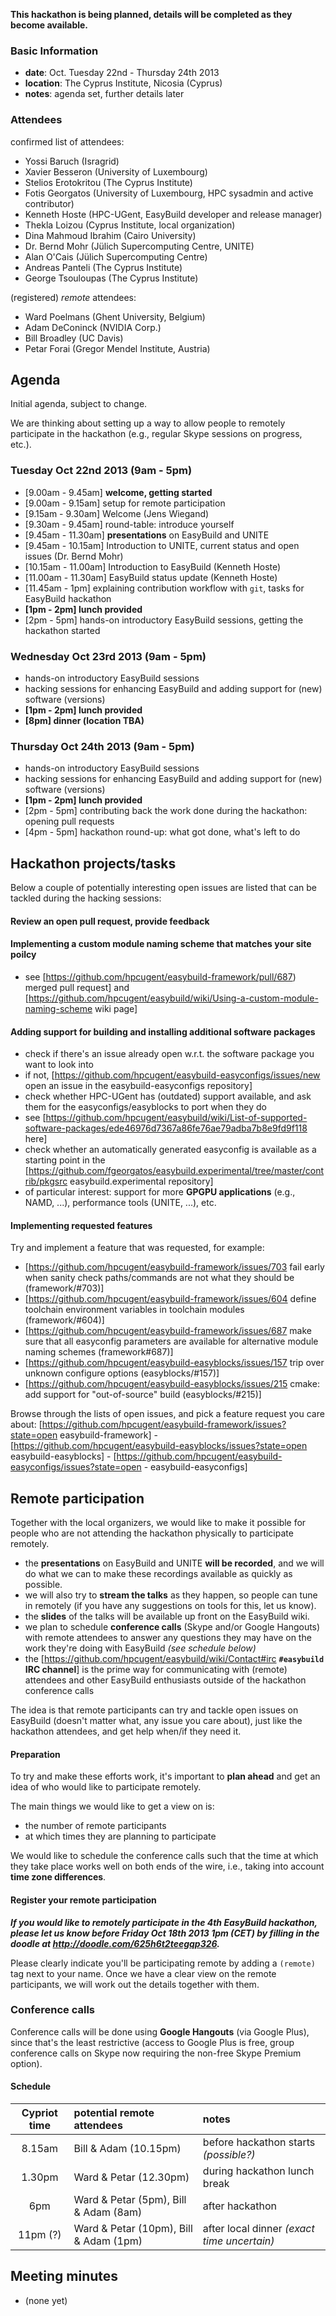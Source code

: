 **This hackathon is being planned, details will be completed as they become available.**

### Basic Information

* **date**: Oct. Tuesday 22nd - Thursday 24th 2013
* **location**: The Cyprus Institute, Nicosia (Cyprus)
* **notes**: agenda set, further details later

### Attendees

confirmed list of attendees:
* Yossi Baruch (Isragrid)
* Xavier Besseron (University of Luxembourg)
* Stelios Erotokritou (The Cyprus Institute)
* Fotis Georgatos (University of Luxembourg, HPC sysadmin and active contributor)
* Kenneth Hoste (HPC-UGent, EasyBuild developer and release manager)
* Thekla Loizou (Cyprus Institute, local organization)
* Dina Mahmoud Ibrahim (Cairo University)
* Dr. Bernd Mohr (Jülich Supercomputing Centre, UNITE)
* Alan O'Cais (Jülich Supercomputing Centre)
* Andreas Panteli (The Cyprus Institute)
* George Tsouloupas (The Cyprus Institute)

(registered) _remote_ attendees:
* Ward Poelmans (Ghent University, Belgium)
* Adam DeConinck (NVIDIA Corp.)
* Bill Broadley (UC Davis)
* Petar Forai (Gregor Mendel Institute, Austria)

## Agenda

Initial agenda, subject to change.

We are thinking about setting up a way to allow people to remotely participate in the hackathon (e.g., regular Skype sessions on progress, etc.).

### Tuesday Oct 22nd 2013 (9am - 5pm)

 * [9.00am - 9.45am] **welcome, getting started**
  * [9.00am - 9.15am] setup for remote participation
  * [9.15am - 9.30am] Welcome (Jens Wiegand)
  * [9.30am - 9.45am] round-table: introduce yourself
 * [9.45am - 11.30am] **presentations** on EasyBuild and UNITE
  * [9.45am - 10.15am] Introduction to UNITE, current status and open issues (Dr. Bernd Mohr)
  * [10.15am - 11.00am] Introduction to EasyBuild (Kenneth Hoste)
  * [11.00am - 11.30am] EasyBuild status update (Kenneth Hoste)
 * [11.45am - 1pm] explaining contribution workflow with `git`, tasks for EasyBuild hackathon
 * **[1pm - 2pm] lunch provided**
 * [2pm - 5pm] hands-on introductory EasyBuild sessions, getting the hackathon started

### Wednesday Oct 23rd 2013 (9am - 5pm)

 * hands-on introductory EasyBuild sessions
 * hacking sessions for enhancing EasyBuild and adding support for (new) software (versions) 
 * **[1pm - 2pm] lunch provided**
 * **[8pm] dinner (location TBA)**

### Thursday Oct 24th 2013 (9am - 5pm)

 * hands-on introductory EasyBuild sessions
 * hacking sessions for enhancing EasyBuild and adding support for (new) software (versions) 
 * **[1pm - 2pm] lunch provided**
 * [2pm - 5pm] contributing back the work done during the hackathon: opening pull requests
 * [4pm - 5pm] hackathon round-up: what got done, what's left to do

## Hackathon projects/tasks

Below a couple of potentially interesting open issues are listed that can be tackled during the hacking sessions:

#### Review an open pull request, provide feedback



#### Implementing a custom module naming scheme that matches your site poilcy
 * see [https://github.com/hpcugent/easybuild-framework/pull/687) merged pull request] and [https://github.com/hpcugent/easybuild/wiki/Using-a-custom-module-naming-scheme wiki page]


#### Adding support for building and installing additional software packages
 
 * check if there's an issue already open w.r.t. the software package you want to look into
  * if not, [https://github.com/hpcugent/easybuild-easyconfigs/issues/new open an issue in the easybuild-easyconfigs repository]
  * check whether HPC-UGent has (outdated) support available, and ask them for the easyconfigs/easyblocks to port when they do
   * see [https://github.com/hpcugent/easybuild/wiki/List-of-supported-software-packages/ede46976d7367a86fe76ae79adba7b8e9fd9f118 here]
  * check whether an automatically generated easyconfig is available as a starting point in the [https://github.com/fgeorgatos/easybuild.experimental/tree/master/contrib/pkgsrc easybuild.experimental repository]
 * of particular interest: support for more **GPGPU applications** (e.g., NAMD, ...), performance tools (UNITE, ...), etc.

#### Implementing requested features

Try and implement a feature that was requested, for example:

 * [https://github.com/hpcugent/easybuild-framework/issues/703 fail early when sanity check paths/commands are not what they should be (framework/#703)]
 * [https://github.com/hpcugent/easybuild-framework/issues/604 define toolchain environment variables in toolchain modules (framework/#604)]
 * [https://github.com/hpcugent/easybuild-framework/issues/687 make sure that all easyconfig parameters are available for alternative module naming schemes (framework#687)]
 * [https://github.com/hpcugent/easybuild-easyblocks/issues/157 trip over unknown configure options (easyblocks/#157)]
 * [https://github.com/hpcugent/easybuild-easyblocks/issues/215 cmake: add support for "out-of-source" build (easyblocks/#215)]

Browse through the lists of open issues, and pick a feature request you care about: [https://github.com/hpcugent/easybuild-framework/issues?state=open easybuild-framework] - [https://github.com/hpcugent/easybuild-easyblocks/issues?state=open easybuild-easyblocks] - [https://github.com/hpcugent/easybuild-easyconfigs/issues?state=open - easybuild-easyconfigs]


## Remote participation

Together with the local organizers, we would like to make it possible for people who are not attending the hackathon physically to participate remotely.

 * the **presentations** on EasyBuild and UNITE **will be recorded**, and we will do what we can to make these recordings available as quickly as possible.
 * we will also try to **stream the talks** as they happen, so people can tune in remotely (if you have any suggestions on tools for this, let us know).
 * the **slides** of the talks will be available up front on the EasyBuild wiki.
 * we plan to schedule **conference calls** (Skype and/or Google Hangouts) with remote attendees to answer any questions they may have on the work they're doing with EasyBuild _(see schedule below)_
 * the [https://github.com/hpcugent/easybuild/wiki/Contact#irc **`#easybuild` IRC channel**] is the prime way for communicating with (remote) attendees and other EasyBuild enthusiasts outside of the hackathon conference calls

The idea is that remote participants can try and tackle open issues on EasyBuild (doesn't matter what, any issue you care about), just like the hackathon attendees, and get help when/if they need it.

#### Preparation

To try and make these efforts work, it's important to **plan ahead** and get an idea of who would like to participate remotely.

The main things we would like to get a view on is:
 * the number of remote participants
 * at which times they are planning to participate

We would like to schedule the conference calls such that the time at which they take place works well on both ends of the wire, i.e., taking into account **time zone differences**.

#### Register your remote participation

_**If you would like to remotely participate in the 4th EasyBuild hackathon, please let us know before Friday Oct 18th 2013 1pm (CET) by filling in the doodle at http://doodle.com/625h6t2teegqp326.**_

Please clearly indicate you'll be participating remote by adding a `(remote)` tag next to your name. Once we have a clear view on the remote participants, we will work out the details together with them.

### Conference calls

Conference calls will be done using **Google Hangouts** (via Google Plus), since that's the least restrictive (access to Google Plus is free, group conference calls on Skype now requiring the non-free Skype Premium option).

#### Schedule

Cypriot time | potential remote attendees | notes
:--: | :-- | :--
8.15am | Bill & Adam (10.15pm)  | before hackathon starts _(possible?)_
1.30pm | Ward & Petar (12.30pm)  | during hackathon lunch break
6pm | Ward & Petar (5pm), Bill & Adam (8am) | after hackathon
11pm (?) | Ward & Petar (10pm), Bill & Adam (1pm) | after local dinner _(exact time uncertain)_

## Meeting minutes

 * (none yet)
